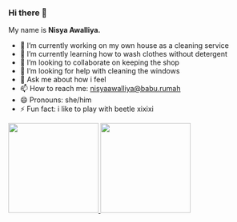 ### Hi there 👋

My name is **Nisya Awalliya.**

- 🔭 I’m currently working on my own house as a cleaning service
- 🌱 I’m currently learning how to wash clothes without detergent
- 👯 I’m looking to collaborate on keeping the shop
- 🤔 I’m looking for help with cleaning the windows 
- 💬 Ask me about how i feel 
- 📫 How to reach me: nisyaawalliya@babu.rumah
- 😄 Pronouns: she/him
- ⚡ Fun fact: i like to play with beetle xixixi

<p align="left">
<a href="https://github.com/nisyaawalliya">
  <img height="180em" src="https://github-readme-stats-eight-theta.vercel.app/api?username=gilangadhan&show_icons=true&theme=algolia&include_all_commits=true&count_private=true"/>
  <img height="180em" src="https://github-readme-stats-eight-theta.vercel.app/api/top-langs/?username=gilangadhan&layout=compact&langs_count=8&theme=algolia"/>
</a>
</p>

